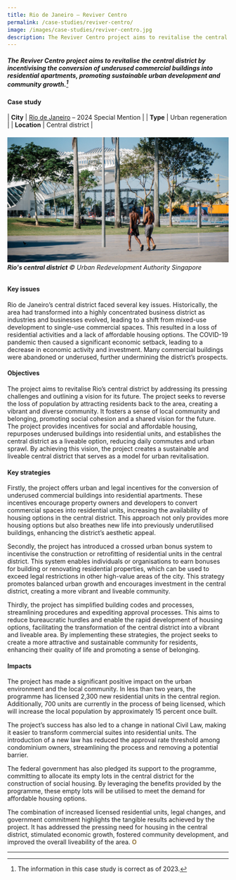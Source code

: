```yaml
---
title: Rio de Janeiro – Reviver Centro
permalink: /case-studies/reviver-centro/
image: /images/case-studies/reviver-centro.jpg
description: The Reviver Centro project aims to revitalise the central district by incentivising the conversion of underused commercial buildings into residential apartments, promoting sustainable urban development and community growth.
---
```


##### The Reviver Centro project aims to revitalise the central district by incentivising the conversion of underused commercial buildings into residential apartments, promoting sustainable urban development and community growth.[^1]

#### **Case study**

| **City** | [Rio de Janeiro](/rio-de-janeiro/) – 2024 Special Mention |
| **Type** | Urban regeneration  |
| **Location** | Central district |

###### ![Rio's central district](/images/case-studies/reviver-centro.jpg)**Rio's central district** © Urban Redevelopment Authority Singapore

#### **Key issues**

Rio de Janeiro’s central district faced several key issues. Historically, the area had transformed into a highly concentrated business district as industries and businesses evolved, leading to a shift from mixed-use development to single-use commercial spaces. This resulted in a loss of residential activities and a lack of affordable housing options. The COVID-19 pandemic then caused a significant economic setback, leading to a decrease in economic activity and investment. Many commercial buildings were abandoned or underused, further undermining the district’s prospects.

#### **Objectives**

The project aims to revitalise Rio’s central district by addressing its pressing challenges and outlining a vision for its future. The project seeks to reverse the loss of population by attracting residents back to the area, creating a vibrant and diverse community. It fosters a sense of local community and belonging, promoting social cohesion and a shared vision for the future. The project provides incentives for social and affordable housing, repurposes underused buildings into residential units, and establishes the central district as a liveable option, reducing daily commutes and urban sprawl. By achieving this vision, the project creates a sustainable and liveable central district that serves as a model for urban revitalisation.

#### **Key strategies**

Firstly, the project offers urban and legal incentives for the conversion of underused commercial buildings into residential apartments. These incentives encourage property owners and developers to convert commercial spaces into residential units, increasing the availability of housing options in the central district. This approach not only provides more housing options but also breathes new life into previously underutilised buildings, enhancing the district’s aesthetic appeal.

Secondly, the project has introduced a crossed urban bonus system to incentivise the construction or retrofitting of residential units in the central district. This system enables individuals or organisations to earn bonuses for building or renovating residential properties, which can be used to exceed legal restrictions in other high-value areas of the city. This strategy promotes balanced urban growth and encourages investment in the central district, creating a more vibrant and liveable community.

Thirdly, the project has simplified building codes and processes, streamlining procedures and expediting approval processes. This aims to reduce bureaucratic hurdles and enable the rapid development of housing options, facilitating the transformation of the central district into a vibrant and liveable area. By implementing these strategies, the project seeks to create a more attractive and sustainable community for residents, enhancing their quality of life and promoting a sense of belonging.

#### **Impacts**

The project has made a significant positive impact on the urban environment and the local community. In less than two years, the programme has licensed 2,300 new residential units in the central region. Additionally, 700 units are currently in the process of being licensed, which will increase the local population by approximately 15 percent once built.

The project’s success has also led to a change in national Civil Law, making it easier to transform commercial suites into residential units. The introduction of a new law has reduced the approval rate threshold among condominium owners, streamlining the process and removing a potential barrier.

The federal government has also pledged its support to the programme, committing to allocate its empty lots in the central district for the construction of social housing. By leveraging the benefits provided by the programme, these empty lots will be utilised to meet the demand for affordable housing options.

The combination of increased licensed residential units, legal changes, and government commitment highlights the tangible results achieved by the project. It has addressed the pressing need for housing in the central district, stimulated economic growth, fostered community development, and improved the overall liveability of the area. **<font color="#967942">O</font>**

---

[^1]: The information in this case study is correct as of 2023.
